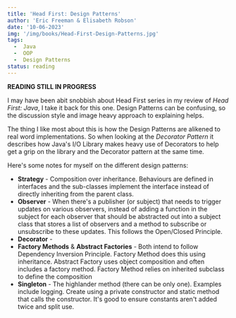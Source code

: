 ```yaml
---
title: 'Head First: Design Patterns'
author: 'Eric Freeman & Elisabeth Robson'
date: '10-06-2023'
img: '/img/books/Head-First-Design-Patterns.jpg'
tags:
  -  Java
  -  OOP
  -  Design Patterns
status: reading
---
```


**READING STILL IN PROGRESS**

I may have been abit snobbish about Head First series in my review of *Head First: Java*, I take it back for this one. Design Patterns can be confusing, so the discussion style and image heavy approach to explaining helps.

The thing I like most about this is how the Design Patterns are alikened to real word implementations. So when looking at the *Decorator Pattern* it describes how Java's I/O Library makes heavy use of Decorators to help get a grip on the library and the Decorator pattern at the same time.

Here's some notes for myself on the different design patterns:  
  -  **Strategy** - Composition over inheritance. Behaviours are defined in interfaces and the sub-classes implement the interface instead of directly inheriting from the parent class.  
  -  **Observer** - When there's a publisher (or subject) that needs to trigger updates on various observers, instead of adding a function in the subject for each observer that should be abstracted out into a subject class that stores a list of observers and a method to subscribe or unsubscribe to these updates. This follows the Open/Closed Principle.   
  -  **Decorator** - 
  -  **Factory Methods** & **Abstract Factories** - Both intend to follow Dependency Inversion Principle. Factory Method does this using inheritance. Abstract Factory uses object composition and often includes a factory method. Factory Method relies on inherited subclass to define the composition
  - **Singleton** - The highlander method (there can be only one). Examples include logging. Create using a private constructor and static method that calls the constructor. It's good to ensure constants aren't added twice and split use.
  
